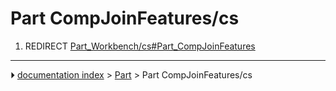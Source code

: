 # Part CompJoinFeatures/cs
1.  REDIRECT [Part_Workbench/cs#Part_CompJoinFeatures](Part_Workbench/cs#Part_CompJoinFeatures.md)



---
⏵ [documentation index](../README.md) > [Part](Part_Workbench.md) > Part CompJoinFeatures/cs
